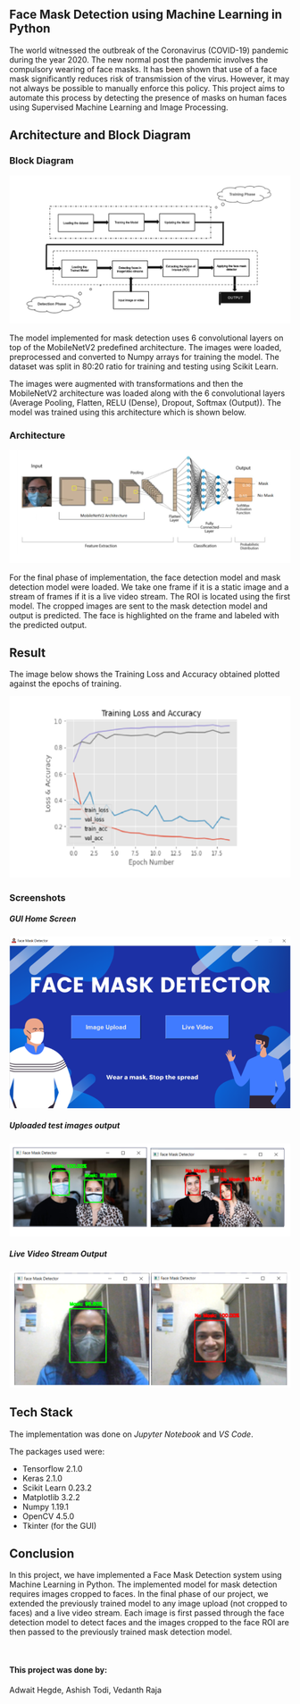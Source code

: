 ## Face Mask Detection using Machine Learning in Python
The world witnessed the outbreak of the Coronavirus (COVID-19) pandemic during the year 2020. The new normal post the pandemic involves the compulsory wearing of face masks. It has been shown that use of a face mask significantly reduces risk of transmission of the virus. However, it may not always be possible to manually enforce this policy. This project aims to
automate this process by detecting the presence of masks on human faces using Supervised Machine Learning and Image Processing.


## Architecture and Block Diagram

### Block Diagram
![Block Diagram](images/blockdiag.png)

The model implemented for mask detection uses 6 convolutional layers on top of the MobileNetV2 predefined architecture. The images were loaded, preprocessed and converted to Numpy arrays for training the model. The dataset was split in 80:20 ratio for training and testing using Scikit Learn. 

The images were augmented with transformations and then the MobileNetV2 architecture was loaded along with the 6 convolutional layers (Average Pooling, Flatten, RELU (Dense), Dropout, Softmax (Output)). The model was trained using this architecture which is shown below.

### Architecture
![Architecture](images/architecture.png)

For the final phase of implementation, the face detection model and mask detection model were loaded. We take one frame if it is a static image and a stream of frames if it is a live video stream. The ROI is located using the first model. The cropped images are sent to the mask detection model and output is predicted. The face is highlighted on the frame and labeled with the predicted output.


## Result

The image below shows the Training Loss and Accuracy obtained plotted against the epochs of training.

![Training Loss vs Accuracy](images/plot.png)

### Screenshots

##### GUI Home Screen
![Home Page](images/home.png)

##### Uploaded test images output
![Image Upload](images/op_img.png)

##### Live Video Stream Output
![Live Video Stream](images/op_live.png)


## Tech Stack

The implementation was done on *Jupyter Notebook* and *VS Code*. 

The packages used were:

- Tensorflow 2.1.0
- Keras 2.1.0
- Scikit Learn 0.23.2
- Matplotlib 3.2.2
- Numpy 1.19.1
- OpenCV 4.5.0
- Tkinter (for the GUI)



## Conclusion
In this project, we have implemented a Face Mask Detection system using Machine Learning in Python. The implemented model for mask detection requires images cropped to faces. In the final phase of our project, we extended the previously trained model to any image upload (not cropped to faces) and a live video stream. Each image is first passed through the face detection model to detect faces and the images cropped to the face ROI are then passed to the previously trained mask detection model.

<br />

#### This project was done by: 
Adwait Hegde, Ashish Todi, Vedanth Raja